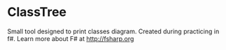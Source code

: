 # ClassTree
Small tool designed to print classes diagram. Created during practicing in f#.
Learn more about F# at http://fsharp.org

